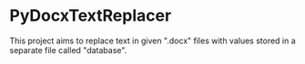 # PyDocxTextReplacer
This project aims to replace text in given ".docx" files with values stored in a separate file called "database".
